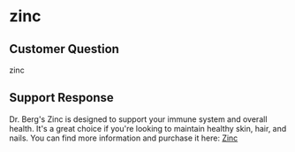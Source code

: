 # zinc

## Customer Question

zinc

## Support Response

Dr. Berg's Zinc is designed to support your immune system and overall health. It's a great choice if you're looking to maintain healthy skin, hair, and nails. You can find more information and purchase it here: [Zinc](https://shop.drberg.com/zinc)

